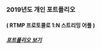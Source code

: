 ### 2019년도 개인 포트폴리오
#### ( RTMP 프로토콜로 1:N 스트리밍 어플 )
##### [포트폴리오 보기](https://www.youtube.com/watch?v=k_2Qh4Fhf-Q)
